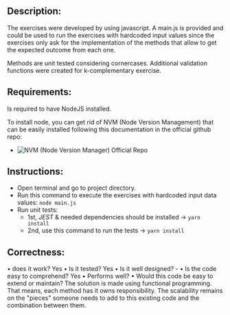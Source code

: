## Description:
The exercises were developed by using javascript. A main.js is provided and could be used to run the exercises with hardcoded input values since the exercises only ask for the implementation of the methods that allow to get the expected outcome from each one.

Methods are unit tested considering cornercases.
Additional validation functions were created for k-complementary exercise.

## Requirements:
Is required to have NodeJS installed.

To install node, you can get rid of NVM (Node Version Management) that can be easily installed following this documentation in the official github repo: 
- ![NVM (Node Version Manager) Official Repo](https://github.com/nvm-sh/nvm) 

## Instructions:
- Open terminal and go to project directory.
- Run this command to execute the exercises with hardcoded input data values: `node main.js`
- Run unit tests: 
  - 1st, *JEST* & needed dependencies should be installed -> `yarn install`
  - 2nd, use this command to run the tests -> `yarn install`

## Correctness:
• does it work? Yes
• Is it tested? Yes
• Is it well designed? -
• Is the code easy to comprehend? Yes
• Performs well? 
• Would this code be easy to extend or maintain? The solution is made using functional programming. That means, each method has it owns responsibility. The scalability remains on the "pieces" someone needs to add to this existing code and the combination between them.


